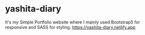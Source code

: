 # yashita-diary
It's my Simple Portfolio website where I mainly used Bootstrap5 for responsive and SASS for styling.
https://yashita-diary.netlify.app
